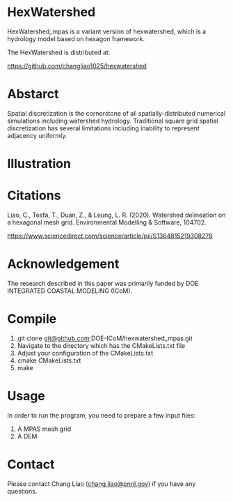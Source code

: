 # HexWatershed
HexWatershed_mpas is a variant version of hexwatershed, which is a hydrology model based on hexagon framework.

The HexWatershed is distributed at:

https://github.com/changliao1025/hexwatershed

# Abstarct

Spatial discretization is the cornerstone of all spatially-distributed numerical simulations including watershed hydrology. Traditional square grid spatial discretization has several limitations including inability to represent adjacency uniformly. 

# Illustration

# Citations
Liao, C., Tesfa, T., Duan, Z., & Leung, L. R. (2020). Watershed delineation on a hexagonal mesh grid. Environmental Modelling & Software, 104702.

https://www.sciencedirect.com/science/article/pii/S1364815219308278

# Acknowledgement
The research described in this paper was primarily funded by DOE INTEGRATED COASTAL MODELING (ICoM). 

# Compile
1. git clone git@github.com:DOE-ICoM/hexwatershed_mpas.git
2. Navigate to the directory which has the CMakeLists.txt file
3. Adjust your configuration of the CMakeLists.txt
4. cmake CMakeLists.txt
5. make

# Usage
In order to run the program, you need to prepare a few input files:
1. A MPAS mesh grid
2. A DEM

# Contact
Please contact Chang Liao (chang.liao@pnnl.gov) if you have any questions.

